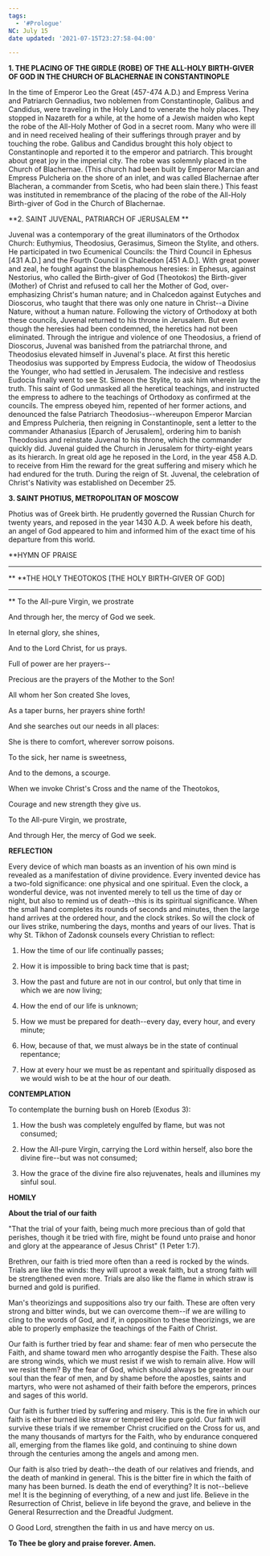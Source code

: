 ```yaml
---
tags:
  - '#Prologue'
NC: July 15
date updated: '2021-07-15T23:27:58-04:00'

---
```


**1. THE PLACING OF THE GIRDLE (ROBE) OF THE ALL-HOLY BIRTH-GIVER OF GOD IN THE CHURCH OF BLACHERNAE IN CONSTANTINOPLE**

In the time of Emperor Leo the Great (457-474 A.D.) and Empress Verina and Patriarch Gennadius, two noblemen from Constantinople, Galibus and Candidus, were traveling in the Holy Land to venerate the holy places. They stopped in Nazareth for a while, at the home of a Jewish maiden who kept the robe of the All-Holy Mother of God in a secret room. Many who were ill and in need received healing of their sufferings through prayer and by touching the robe. Galibus and Candidus brought this holy object to Constantinople and reported it to the emperor and patriarch. This brought about great joy in the imperial city. The robe was solemnly placed in the Church of Blachernae. (This church had been built by Emperor Marcian and Empress Pulcheria on the shore of an inlet, and was called Blachernae after Blacheran, a commander from Scetis, who had been slain there.) This feast was instituted in remembrance of the placing of the robe of the All-Holy Birth-giver of God in the Church of Blachernae.

**2. SAINT JUVENAL, PATRIARCH OF JERUSALEM
**

Juvenal was a contemporary of the great illuminators of the Orthodox Church: Euthymius, Theodosius, Gerasimus, Simeon the Stylite, and others. He participated in two Ecumenical Councils: the Third Council in Ephesus [431 A.D.] and the Fourth Council in Chalcedon [451 A.D.]. With great power and zeal, he fought against the blasphemous heresies: in Ephesus, against Nestorius, who called the Birth-giver of God (Theotokos) the Birth-giver (Mother) of Christ and refused to call her the Mother of God, over-emphasizing Christ's human nature; and in Chalcedon against Eutyches and Dioscorus, who taught that there was only one nature in Christ--a Divine Nature, without a human nature. Following the victory of Orthodoxy at both these councils, Juvenal returned to his throne in Jerusalem. But even though the heresies had been condemned, the heretics had not been eliminated. Through the intrigue and violence of one Theodosius, a friend of Dioscorus, Juvenal was banished from the patriarchal throne, and Theodosius elevated himself in Juvenal's place. At first this heretic Theodosius was supported by Empress Eudocia, the widow of Theodosius the Younger, who had settled in Jerusalem. The indecisive and restless Eudocia finally went to see St. Simeon the Stylite, to ask him wherein lay the truth. This saint of God unmasked all the heretical teachings, and instructed the empress to adhere to the teachings of Orthodoxy as confirmed at the councils. The empress obeyed him, repented of her former actions, and denounced the false Patriarch Theodosius--whereupon Emperor Marcian and Empress Pulcheria, then reigning in Constantinople, sent a letter to the commander Athanasius [Eparch of Jerusalem], ordering him to banish Theodosius and reinstate Juvenal to his throne, which the commander quickly did. Juvenal guided the Church in Jerusalem for thirty-eight years as its hierarch. In great old age he reposed in the Lord, in the year 458 A.D. to receive from Him the reward for the great suffering and misery which he had endured for the truth. During the reign of St. Juvenal, the celebration of Christ's Nativity was established on December 25.

**3. SAINT PHOTIUS, METROPOLITAN OF MOSCOW**

Photius was of Greek birth. He prudently governed the Russian Church for twenty years, and reposed in the year 1430 A.D. A week before his death, an angel of God appeared to him and informed him of the exact time of his departure from this world.

**HYMN OF PRAISE

---

**
**THE HOLY THEOTOKOS [THE HOLY BIRTH-GIVER OF GOD]

---

**
To the All-pure Virgin, we prostrate

And through her, the mercy of God we seek.

In eternal glory, she shines,

And to the Lord Christ, for us prays.

Full of power are her prayers--

Precious are the prayers of the Mother to the Son!

All whom her Son created She loves,

As a taper burns, her prayers shine forth!

And she searches out our needs in all places:

She is there to comfort, wherever sorrow poisons.

To the sick, her name is sweetness,

And to the demons, a scourge.

When we invoke Christ's Cross and the name of the Theotokos,

Courage and new strength they give us.

To the All-pure Virgin, we prostrate,

And through Her, the mercy of God we seek.

**REFLECTION**

Every device of which man boasts as an invention of his own mind is revealed as a manifestation of divine providence. Every invented device has a two-fold significance: one physical and one spiritual. Even the clock, a wonderful device, was not invented merely to tell us the time of day or night, but also to remind us of death--this is its spiritual significance. When the small hand completes its rounds of seconds and minutes, then the large hand arrives at the ordered hour, and the clock strikes. So will the clock of our lives strike, numbering the days, months and years of our lives. That is why St. Tikhon of Zadonsk counsels every Christian to reflect:

1. How the time of our life continually passes;

2. How it is impossible to bring back time that is past;

3. How the past and future are not in our control, but only that time in which we are now living;

4. How the end of our life is unknown;

5. How we must be prepared for death--every day, every hour, and every minute;

6. How, because of that, we must always be in the state of continual repentance;

7. How at every hour we must be as repentant and spiritually disposed as we would wish to be at the hour of our death.

**CONTEMPLATION**

To contemplate the burning bush on Horeb (Exodus 3):

1. How the bush was completely engulfed by flame, but was not consumed;

2. How the All-pure Virgin, carrying the Lord within herself, also bore the divine fire--but was not consumed;

3. How the grace of the divine fire also rejuvenates, heals and illumines my sinful soul.

**HOMILY**

**About the trial of our faith**

"That the trial of your faith, being much more precious than of gold that perishes, though it be tried with fire, might be found unto praise and honor and glory at the appearance of Jesus Christ" (1 Peter 1:7).

Brethren, our faith is tried more often than a reed is rocked by the winds. Trials are like the winds: they will uproot a weak faith, but a strong faith will be strengthened even more. Trials are also like the flame in which straw is burned and gold is purified.

Man's theorizings and suppositions also try our faith. These are often very strong and bitter winds, but we can overcome them--if we are willing to cling to the words of God, and if, in opposition to these theorizings, we are able to properly emphasize the teachings of the Faith of Christ.

Our faith is further tried by fear and shame: fear of men who persecute the Faith, and shame toward men who arrogantly despise the Faith. These also are strong winds, which we must resist if we wish to remain alive. How will we resist them? By the fear of God, which should always be greater in our soul than the fear of men, and by shame before the apostles, saints and martyrs, who were not ashamed of their faith before the emperors, princes and sages of this world.

Our faith is further tried by suffering and misery. This is the fire in which our faith is either burned like straw or tempered like pure gold. Our faith will survive these trials if we remember Christ crucified on the Cross for us, and the many thousands of martyrs for the Faith, who by endurance conquered all, emerging from the flames like gold, and continuing to shine down through the centuries among the angels and among men.

Our faith is also tried by death--the death of our relatives and friends, and the death of mankind in general. This is the bitter fire in which the faith of many has been burned. Is death the end of everything? It is not--believe me! It is the beginning of everything, of a new and just life. Believe in the Resurrection of Christ, believe in life beyond the grave, and believe in the General Resurrection and the Dreadful Judgment.

O Good Lord, strengthen the faith in us and have mercy on us.

**To Thee be glory and praise forever. Amen.**
